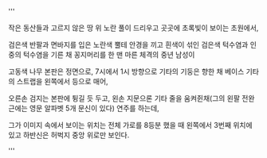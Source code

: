 '''

작은 동산들과 고르지 않은 땅 위 노란 풀이 드리우고 곳곳에 초록빛이 보이는 초원에서,

검은색 반팔과 면바지를 입은 노란색 뿔테 안경을 끼고 흰색이 섞인 검은색 턱수염과 인중의 턱수염을 기른 채 꽁지머리를 한 맨 마른 체격의 중년 남성이 

고동색 나무 본판은 정면으로, 7시에서 1시 방향으로 기타의 기둥은 향한 채 베이스 기타의 스트랩을 왼쪽에서 등으로 매어, 

오른손 검지는 본판에 튕길 듯 두고, 왼손 지문으론 기타 줄을 움켜쥔채(그의 왼팔 전완근에는 영문 알파벳 5개 문신이 있다) 연주를 하는데,

그가 이미지 속에서 보이는 위치는 전체 가로를 8등분 했을 때 왼쪽에서 3번째 위치에 있고 하반신은 허벅지 중앙 위로만 보인다.


'''